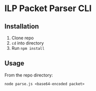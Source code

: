 # ILP Packet Parser CLI

## Installation

1. Clone repo
2. `cd` into directory
3. Run `npm install`

## Usage

From the repo directory:

```shell
node parse.js <base64-encoded packet>
```
